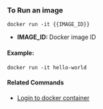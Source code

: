 ### To Run an image

`docker run -it {{IMAGE_ID}}`

- <b>IMAGE_ID: </b> Docker image ID

#### Example:

`docker run -it hello-world`

#### Related Commands

- [Login to docker container](docker-login.md)
